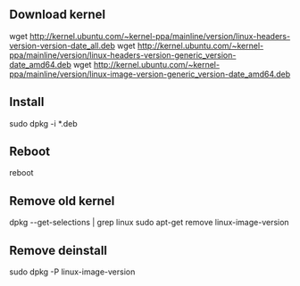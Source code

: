 ## Download kernel
wget http://kernel.ubuntu.com/~kernel-ppa/mainline/version/linux-headers-version-version-date_all.deb
wget http://kernel.ubuntu.com/~kernel-ppa/mainline/version/linux-headers-version-generic_version-date_amd64.deb
wget http://kernel.ubuntu.com/~kernel-ppa/mainline/version/linux-image-version-generic_version-date_amd64.deb

## Install
sudo dpkg -i *.deb

## Reboot
reboot

## Remove old kernel
dpkg --get-selections | grep linux
sudo apt-get remove linux-image-version

## Remove deinstall
sudo dpkg -P linux-image-version
